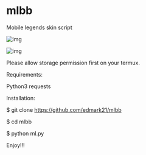 # mlbb
Mobile legends skin script

![img](http://imgur.com/gallery/HarHW7d)

![img](https://imgur.com/gallery/hUGd92K)

Please allow storage permission first on your termux.

Requirements:

Python3
requests


Installation:



$ git clone https://github.com/edmark21/mlbb

$ cd mlbb

$ python ml.py



Enjoy!!!
